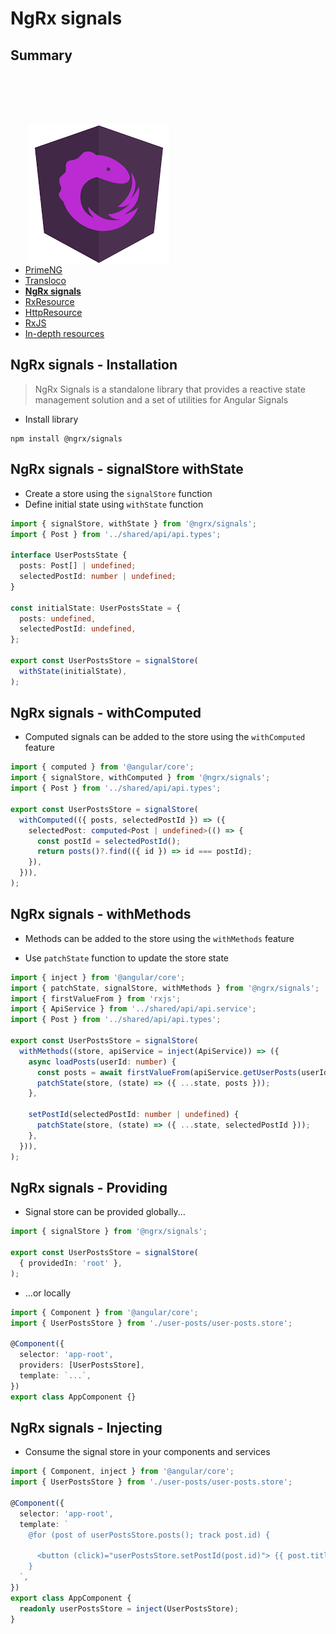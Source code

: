 # NgRx signals

<!-- .slide: class="page-title" -->



## Summary

<!-- .slide: class="toc" -->

<img src="./resources/ngrx.png" style="float: right; margin: 80px 250px 0 0" />

- [PrimeNG](#/1)
- [Transloco](#/2)
- **[NgRx signals](#/3)**
- [RxResource](#/4)
- [HttpResource](#/5)
- [RxJS](#/6)
- [In-depth resources](#/7)



## NgRx signals - Installation

> NgRx Signals is a standalone library that provides a reactive state management solution and a set of utilities for Angular Signals

- Install library

```shell
npm install @ngrx/signals
```



## NgRx signals - signalStore withState

- Create a store using the `signalStore` function
- Define initial state using `withState` function

```ts
import { signalStore, withState } from '@ngrx/signals';
import { Post } from '../shared/api/api.types';

interface UserPostsState {
  posts: Post[] | undefined;
  selectedPostId: number | undefined;
}

const initialState: UserPostsState = {
  posts: undefined,
  selectedPostId: undefined,
};

export const UserPostsStore = signalStore(
  withState(initialState),
);
```



## NgRx signals - withComputed

- Computed signals can be added to the store using the `withComputed` feature

```ts
import { computed } from '@angular/core';
import { signalStore, withComputed } from '@ngrx/signals';
import { Post } from '../shared/api/api.types';

export const UserPostsStore = signalStore(
  withComputed(({ posts, selectedPostId }) => ({
    selectedPost: computed<Post | undefined>(() => {
      const postId = selectedPostId();
      return posts()?.find(({ id }) => id === postId);
    }),
  })),
);
```



## NgRx signals - withMethods

- Methods can be added to the store using the `withMethods` feature

- Use `patchState` function to update the store state

```ts
import { inject } from '@angular/core';
import { patchState, signalStore, withMethods } from '@ngrx/signals';
import { firstValueFrom } from 'rxjs';
import { ApiService } from '../shared/api/api.service';
import { Post } from '../shared/api/api.types';

export const UserPostsStore = signalStore(
  withMethods((store, apiService = inject(ApiService)) => ({
    async loadPosts(userId: number) {
      const posts = await firstValueFrom(apiService.getUserPosts(userId));
      patchState(store, (state) => ({ ...state, posts }));
    },
  
    setPostId(selectedPostId: number | undefined) {
      patchState(store, (state) => ({ ...state, selectedPostId }));
    },
  })),
);
```



## NgRx signals - Providing

- Signal store can be provided globally...

```ts
import { signalStore } from '@ngrx/signals';

export const UserPostsStore = signalStore(
  { providedIn: 'root' },
);
```

- ...or locally

```ts
import { Component } from '@angular/core';
import { UserPostsStore } from './user-posts/user-posts.store';

@Component({
  selector: 'app-root',
  providers: [UserPostsStore],
  template: `...`,
})
export class AppComponent {}
```



## NgRx signals - Injecting

- Consume the signal store in your components and services

```ts
import { Component, inject } from '@angular/core';
import { UserPostsStore } from './user-posts/user-posts.store';

@Component({
  selector: 'app-root',
  template: `
    @for (post of userPostsStore.posts(); track post.id) {

      <button (click)="userPostsStore.setPostId(post.id)"> {{ post.title }} </button>
    }
  `,
})
export class AppComponent {
  readonly userPostsStore = inject(UserPostsStore);
}
```



<!-- .slide: class="page-questions" -->



<!-- .slide: class="page-tp3" -->
